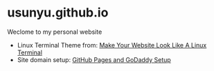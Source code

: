 usunyu.github.io
================

Weclome to my personal website

* Linux Terminal Theme from: [Make Your Website Look Like A Linux Terminal](https://www.youtube.com/watch?v=8FLUrb0Wz2Y)
* Site domain setup: [GitHub Pages and GoDaddy Setup](http://captainwhippet.com/blog/2014/05/11/blog-setup-details.html)